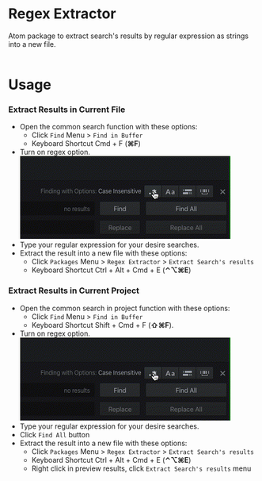 # Regex Extractor

Atom package to extract search's results by regular expression as strings into a new file.
<br />
<br />
# Usage
### Extract Results in Current File

- Open the common search function with these options:
  - Click `Find` Menu > `Find in Buffer`
  - Keyboard Shortcut Cmd + F (**⌘F**)
- Turn on regex option.<br />
![Turning on regex option animation](https://github.com/gunawanlie/atom-regex-extractor/blob/master/docs/turning-on-regex-option.gif)
- Type your regular expression for your desire searches.
- Extract the result into a new file with these options:
  - Click `Packages` Menu > `Regex Extractor` > `Extract Search's results`
  - Keyboard Shortcut Ctrl + Alt + Cmd + E (**⌃⌥⌘E**)

### Extract Results in Current Project

- Open the common search in project function with these options:
  - Click `Find` Menu > `Find in Buffer`
  - Keyboard Shortcut Shift + Cmd + F (**⇧⌘F**).
- Turn on regex option.<br />
![Turning on regex option animation](https://github.com/gunawanlie/atom-regex-extractor/blob/master/docs/turning-on-regex-option.gif)
- Type your regular expression for your desire searches.
- Click `Find All` button
- Extract the result into a new file with these options:
  - Click `Packages` Menu > `Regex Extractor` > `Extract Search's results`
  - Keyboard Shortcut Ctrl + Alt + Cmd + E (**⌃⌥⌘E**)
  - Right click in preview results, click `Extract Search's results` menu
